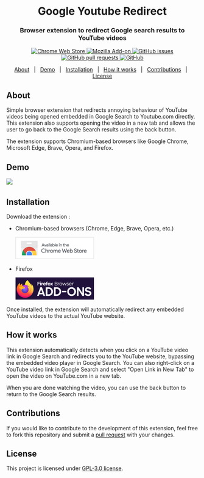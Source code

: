 <div align="center">
  <h1>Google Youtube Redirect</h1>
  <h3>Browser extension to redirect Google search results to YouTube videos</h3>
</div>

<p align="center">
  <a href="https://chrome.google.com/webstore/" target="_blank">
    <img alt="Chrome Web Store" src="https://img.shields.io/chrome-web-store/v/pioognemndfiikaapccdbcphgfdpgekp">
  </a>
  <a href="https://addons.mozilla.org/en-US/firefox/addon/google-to-youtube-redirector/" target="_blank">
    <img alt="Mozilla Add-on" src="https://img.shields.io/amo/v/google-to-youtube-redirector">
  </a>
  <a href="https://github.com/Drarox/GoogleYoutubeRedirect/issues" target="_blank">
    <img alt="GitHub issues" src="https://img.shields.io/github/issues/Drarox/GoogleYoutubeRedirect">
  </a> 
  <a href="https://github.com/Drarox/GoogleYoutubeRedirect/pulls" target="_blank">
    <img alt="GitHub pull requests" src="https://img.shields.io/github/issues-pr/Drarox/GoogleYoutubeRedirect">
  </a>  
  <a href="https://github.com/Drarox/GoogleYoutubeRedirect/blob/master/LICENSE" target="_blank">
    <img alt="GitHub" src="https://img.shields.io/github/license/drarox/GoogleYoutubeRedirect">
  </a>
</p>

<p align="center">
  <a href="#about">About</a> &#xa0; | &#xa0;
  <a href="#demo">Demo</a> &#xa0; | &#xa0;
  <a href="#installation">Installation</a> &#xa0; | &#xa0;
  <a href="#how-it-works">How it works</a> &#xa0; | &#xa0;
  <a href="#contributions">Contributions</a> &#xa0; | &#xa0;
  <a href="#license">License</a>
</p>

## About ##

Simple browser extension that redirects annoying behaviour of YouTube videos being opened embedded in Google Search to Youtube.com directly. This extension also supports opening the video in a new tab and allows the user to go back to the Google Search results using the back button.

The extension supports Chromium-based browsers like Google Chrome, Microsoft Edge, Brave, Opera, and Firefox.

## Demo ##

![](https://raw.githubusercontent.com/Drarox/GoogleYoutubeRedirect/master/metadata/images/before-after.gif)

## Installation ##

Download the extension :

- Chromium-based browsers (Chrome, Edge, Brave, Opera, etc.)

  [![Chrome](https://raw.githubusercontent.com/Drarox/GoogleYoutubeRedirect/master/metadata/images/chrome.png)](https://chrome.google.com/webstore/)


- Firefox

  [![Firefox](https://raw.githubusercontent.com/Drarox/GoogleYoutubeRedirect/master/metadata/images/firefox.png)](https://addons.mozilla.org/en-US/firefox/addon/google-to-youtube-redirector/)

Once installed, the extension will automatically redirect any embedded YouTube videos to the actual YouTube website.
## How it works ##

This extension automatically detects when you click on a YouTube video link in Google Search and redirects you to the YouTube website, bypassing the embedded video player in Google Search. You can also right-click on a YouTube video link in Google Search and select "Open Link in New Tab" to open the video on YouTube.com in a new tab.

When you are done watching the video, you can use the back button to return to the Google Search results.

## Contributions ##

If you would like to contribute to the development of this extension, feel free to fork this repository and submit a [pull request](https://github.com/Drarox/GoogleYoutubeRedirect/pulls) with your changes.

## License ##

This project is licensed under [GPL-3.0 license](https://github.com/Drarox/GoogleYoutubeRedirect/blob/master/LICENSE).
